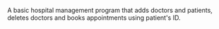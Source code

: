 A basic hospital management program that adds doctors and patients, deletes doctors and books appointments using patient's ID.
